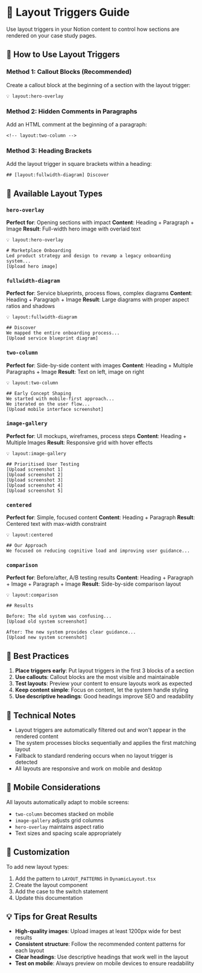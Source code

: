 # 🎨 Layout Triggers Guide

Use layout triggers in your Notion content to control how sections are rendered on your case study pages.

## 📝 How to Use Layout Triggers

### Method 1: Callout Blocks (Recommended)
Create a callout block at the beginning of a section with the layout trigger:

```
💡 layout:hero-overlay
```

### Method 2: Hidden Comments in Paragraphs
Add an HTML comment at the beginning of a paragraph:

```
<!-- layout:two-column -->
```

### Method 3: Heading Brackets
Add the layout trigger in square brackets within a heading:

```
## [layout:fullwidth-diagram] Discover
```

## 🎯 Available Layout Types

### `hero-overlay`
**Perfect for**: Opening sections with impact
**Content**: Heading + Paragraph + Image
**Result**: Full-width hero image with overlaid text

```
💡 layout:hero-overlay

# Marketplace Onboarding
Led product strategy and design to revamp a legacy onboarding system...
[Upload hero image]
```

### `fullwidth-diagram`
**Perfect for**: Service blueprints, process flows, complex diagrams
**Content**: Heading + Paragraph + Image
**Result**: Large diagrams with proper aspect ratios and shadows

```
💡 layout:fullwidth-diagram

## Discover
We mapped the entire onboarding process...
[Upload service blueprint diagram]
```

### `two-column`
**Perfect for**: Side-by-side content with images
**Content**: Heading + Multiple Paragraphs + Image
**Result**: Text on left, image on right

```
💡 layout:two-column

## Early Concept Shaping
We started with mobile-first approach...
We iterated on the user flow...
[Upload mobile interface screenshot]
```

### `image-gallery`
**Perfect for**: UI mockups, wireframes, process steps
**Content**: Heading + Multiple Images
**Result**: Responsive grid with hover effects

```
💡 layout:image-gallery

## Prioritised User Testing
[Upload screenshot 1]
[Upload screenshot 2]
[Upload screenshot 3]
[Upload screenshot 4]
[Upload screenshot 5]
```

### `centered`
**Perfect for**: Simple, focused content
**Content**: Heading + Paragraph
**Result**: Centered text with max-width constraint

```
💡 layout:centered

## Our Approach
We focused on reducing cognitive load and improving user guidance...
```

### `comparison`
**Perfect for**: Before/after, A/B testing results
**Content**: Heading + Paragraph + Image + Paragraph + Image
**Result**: Side-by-side comparison layout

```
💡 layout:comparison

## Results

Before: The old system was confusing...
[Upload old system screenshot]

After: The new system provides clear guidance...
[Upload new system screenshot]
```

## 🚀 Best Practices

1. **Place triggers early**: Put layout triggers in the first 3 blocks of a section
2. **Use callouts**: Callout blocks are the most visible and maintainable
3. **Test layouts**: Preview your content to ensure layouts work as expected
4. **Keep content simple**: Focus on content, let the system handle styling
5. **Use descriptive headings**: Good headings improve SEO and readability

## 🔧 Technical Notes

- Layout triggers are automatically filtered out and won't appear in the rendered content
- The system processes blocks sequentially and applies the first matching layout
- Fallback to standard rendering occurs when no layout trigger is detected
- All layouts are responsive and work on mobile and desktop

## 📱 Mobile Considerations

All layouts automatically adapt to mobile screens:
- `two-column` becomes stacked on mobile
- `image-gallery` adjusts grid columns
- `hero-overlay` maintains aspect ratio
- Text sizes and spacing scale appropriately

## 🎨 Customization

To add new layout types:
1. Add the pattern to `LAYOUT_PATTERNS` in `DynamicLayout.tsx`
2. Create the layout component
3. Add the case to the switch statement
4. Update this documentation

## 💡 Tips for Great Results

- **High-quality images**: Upload images at least 1200px wide for best results
- **Consistent structure**: Follow the recommended content patterns for each layout
- **Clear headings**: Use descriptive headings that work well in the layout
- **Test on mobile**: Always preview on mobile devices to ensure readability
